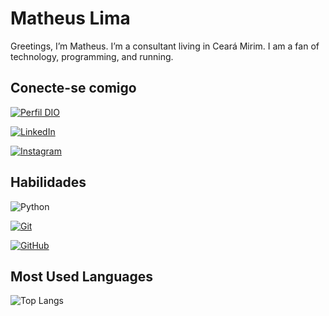 # Matheus Lima
Greetings, I’m Matheus. I’m a consultant living in Ceará Mirim. I am a fan of technology, programming, and running.

## Conecte-se comigo
[![Perfil DIO](https://img.shields.io/badge/-Meu%20Perfil%20na%20DIO-30A3DC?style=for-the-badge)](https://www.dio.me/users/Fagundes)

[![LinkedIn](https://img.shields.io/badge/LinkedIn-000?style=for-the-badge&logo=linkedin&logoColor=0E76A8)](https://www.linkedin.com/in/matheus-fagundes-70510266)

[![Instagram](https://img.shields.io/badge/Instagram-000?style=for-the-badge&logo=instagram)](https://www.instagram.com/7fagundes/)

## Habilidades
![Python](https://img.shields.io/badge/Python-000?style=for-the-badge&logo=python)

[![Git](https://img.shields.io/badge/Git-000?style=for-the-badge&logo=git&logoColor=E94D5F)](https://git-scm.com/doc) 

[![GitHub](https://img.shields.io/badge/GitHub-000?style=for-the-badge&logo=github&logoColor=30A3DC)](https://docs.github.com/)

## Most Used Languages
![Top Langs](https://github-readme-stats-git-masterrstaa-rickstaa.vercel.app/api/top-langs/?username=Fagundes1993&layout=compact&bg_color=000&border_color=30A3DC&title_color=E94D5F&text_color=FFF)
